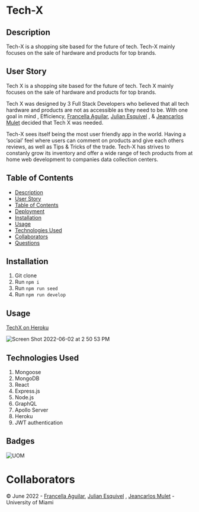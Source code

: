 # Tech-X

## Description
Tech-X is a shopping site based for the future of tech. Tech-X mainly focuses on the sale of hardware and products for top brands.

## User Story

Tech X is a shopping site based for the future of tech. Tech X mainly focuses on the sale of hardware and products for top brands.  

Tech X was designed by 3 Full Stack Developers who believed that all tech hardware and products are not as accessible as they need to be. With one goal in mind , Efficiency,  [Francella Aguilar](https://github.com/fraancellaa), [Julian Esquivel](https://github.com/JulianEsquivelDev) , & [Jeancarlos Mulet](https://github.com/JCLOS305) decided that Tech X was needed.

Tech-X sees itself being the most user friendly app in the world. Having a ‘social’ feel where users can comment on products and give each others reviews,
as well as Tips & Tricks of the trade. 
Tech-X has strives to constanly grow its inventory and offer a wide range of tech products from at home web development to companies data collection centers.




## Table of Contents
- [Description](#description)
- [User Story](#user-story)
- [Table of Contents](#table-of-contents)
- [Deployment](#deployment)
- [Installation](#installation)
- [Usage](#usage)
- [Technologies Used](technologies-used)
- [Collaborators](#collaborators)
- [Questions](#questions)


## Installation
1. Git clone
2. Run `npm i`
3. Run `npm run seed`
4. Run `npm run develop`

## Usage
[TechX on Heroku](https://tech-x.herokuapp.com/)

![Screen Shot 2022-06-02 at 2 50 53 PM](https://user-images.githubusercontent.com/94779524/171705927-1aa01e5b-e55b-4c65-83a5-0fa2cd4ab260.png)


## Technologies Used

1. Mongoose
2. MongoDB
3. React
4. Express.js
5. Node.js
6. GraphQL
7. Apollo Server
8. Heroku
9. JWT authentication


## Badges


![UOM](https://img.shields.io/badge/University%20of-Miami-orange)


# Collaborators
© June 2022 - [Francella Aguilar](https://github.com/fraancellaa), [Julian Esquivel](https://github.com/JulianEsquivelDev) , [Jeancarlos Mulet](https://github.com/JCLOS305) - University of Miami
